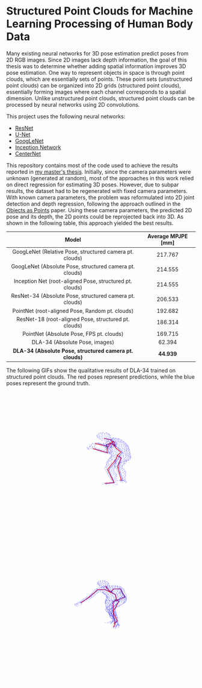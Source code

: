 # Structured Point Clouds for Machine Learning Processing of Human Body Data

Many existing neural networks for 3D pose estimation predict poses from 2D RGB images. Since 2D images lack depth information, the goal of this thesis was to determine whether adding spatial information improves 3D pose estimation. One way to represent objects in space is through point clouds, which are essentially sets of points. These point sets (unstructured point clouds) can be organized into 2D grids (structured point clouds), essentially forming images where each channel corresponds to a spatial dimension. Unlike unstructured point clouds, structured point clouds can be processed by neural networks using 2D convolutions.

This project uses the following neural networks:

* [ResNet](https://arxiv.org/abs/1512.03385)
* [U-Net](https://arxiv.org/abs/1505.04597)
* [GoogLeNet](https://arxiv.org/pdf/1409.4842)
* [Inception Network](https://www.researchgate.net/publication/363292750_Inception_Network_for_Anthropometric_Body_Measurements_Estimation_from_Structured_Point_Clouds)
* [CenterNet](https://arxiv.org/abs/1904.07850)

This repository contains most of the code used to achieve the results reported in [my master's thesis](./Jakubovsky_masters_thesis.pdf). Initially, since the camera parameters were unknown (generated at random), most of the approaches in this work relied on direct regression for estimating 3D poses. However, due to subpar results, the dataset had to be regenerated with fixed camera parameters. With known camera parameters, the problem was reformulated into 2D joint detection and depth regression, following the approach outlined in the [Objects as Points](https://arxiv.org/abs/1904.07850) paper. Using these camera parameters, the predicted 2D pose and its depth, the 2D points could be reprojected back into 3D. As shown in the following table, this approach yielded the best results.

|                           Model                          | Average MPJPE [mm] |
| :------------------------------------------------------: | :----------------: |
|  GoogLeNet (Relative Pose, structured camera pt. clouds) |       217.767      |
|  GoogLeNet (Absolute Pose, structured camera pt. clouds) |       214.555      |
| Inception Net (root-aligned Pose, structured pt. clouds) |       214.555      |
|  ResNet-34 (Absolute Pose, structured camera pt. clouds) |       206.533      |
|      PointNet (root-aligned Pose, Random pt. clouds)     |       192.682      |
|    ResNet-18 (root-aligned Pose, structured pt. clouds)  |       186.314      |
|         PointNet (Absolute Pose, FPS pt. clouds)         |       169.715      |
|              DLA-34 (Absolute Pose, images)              |        62.394      |
| **DLA-34 (Absolute Pose, structured camera pt. clouds)** |      **44.939**    |

The following GIFs show the qualitative results of DLA-34 trained on structured point clouds. The red poses represent predictions, while the blue poses represent the ground truth.

![Predicted poses by CenterNet](images/predictions.gif)

![Different poses predicted by CenterNet](images/predictions2.gif)
